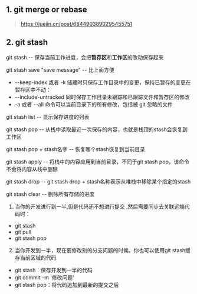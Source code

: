 ## 1. git merge or rebase

> https://juejin.cn/post/6844903890295455751


## 2. git stash

git stash -- 保存当前工作进度，会把**暂存区**和**工作区**的改动保存起来

git stash save "save message"  --  比上面方便

- --keep-index 或者 -k    储藏时只保存工作目录中的变更，保持已暂存的变更在暂存区中不动：
- --include-untracked     同时保存工作目录未跟踪和已跟踪文件和暂存区的修改
- -a 或者 --all 命令可以当前目录下的所有修改，包括被 git 忽略的文件

git stash list  --  显示保存进度的列表

git stash pop  --  从栈中读取最近一次保存的内容，也就是栈顶的stash会恢复到工作区

git stash pop + stash名字  --  恢复哪个stash恢复到当前目录

git stash apply  -- 将栈中的内容应用到当前目录，不同于git stash pop，该命令不会将内容从栈中删除

git stash drop  --  git stash drop + stash名称表示从堆栈中移除某个指定的stash

git stash clear  --  删除所有存储的进度


1. 当你的开发进行到一半,但是代码还不想进行提交 ,然后需要同步去关联远端代码时：

- git stash
- git pull
- git stash pop


2. 当你开发到一半，现在要修改别的分支问题的时候，你也可以使用git stash缓存当前区域的代码

- git stash：保存开发到一半的代码
- git commit -m '修改问题'
- git stash pop：将代码追加到最新的提交之后
